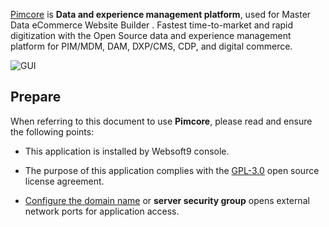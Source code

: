 [Pimcore](https://pimcore.com/) is **Data and experience management platform**, used for Master Data eCommerce Website Builder . Fastest time-to-market and rapid digitization with the Open Source data and experience management platform for PIM/MDM, DAM, DXP/CMS, CDP, and digital commerce.


![GUI](https://libs.websoft9.com/Websoft9/DocsPicture/zh/pimcore/pimcore-gui-websoft9.png)


## Prepare

When referring to this document to use **Pimcore**, please read and ensure the following points:

- This application is installed by Websoft9 console.

- The purpose of this application complies with the [GPL-3.0](https://opensource.org/licenses/GPL-3.0) open source license agreement.

- [Configure the domain name](./domain-set) or **server security group** opens external network ports for application access.